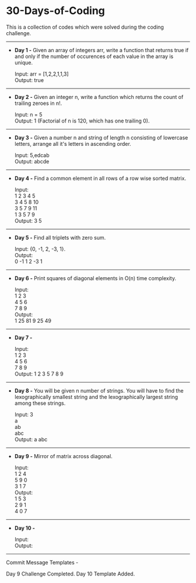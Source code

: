 # 30-Days-of-Coding
This is a collection of codes which were solved during the coding challenge.

----------------------------------------------------------------------------------------------------------------------------------------
* __Day 1 -__ Given an array of integers arr, write a function that returns true if and only if the number of occurences of each value in the array is unique. <br />

  Input: arr = [1,2,2,1,1,3] <br />
  Output: true
----------------------------------------------------------------------------------------------------------------------------------------
* __Day 2 -__ Given an integer n, write a function which returns the count of trailing zeroes in n!.

  Input: n = 5 <br />
  Output: 1
  (Factorial of n is 120, which has one trailing 0).
----------------------------------------------------------------------------------------------------------------------------------------
* __Day 3 -__ Given a number n and string of length n consisting of lowercase letters, arrange all it's letters in ascending order.

  Input: 5,edcab<br />
  Output: abcde
----------------------------------------------------------------------------------------------------------------------------------------
* __Day 4 -__ Find a common element in all rows of a row wise sorted matrix.

  Input: <br />
         1 2 3 4 5 <br />
         3 4 5 8 10 <br />
         3 5 7 9 11 <br />
         1 3 5 7 9 <br />
  Output: 3 5
----------------------------------------------------------------------------------------------------------------------------------------
* __Day 5 -__ Find all triplets with zero sum.

  Input: {0, -1, 2, -3, 1}.<br />
  Output: <br />
          0 -1 1
          2 -3 1
----------------------------------------------------------------------------------------------------------------------------------------
* __Day 6 -__ Print squares of diagonal elements in O(n) time complexity.

  Input: <br />
         1 2 3 <br />
         4 5 6 <br />
         7 8 9 <br />
  Output: <br />
          1 25 81
          9 25 49
----------------------------------------------------------------------------------------------------------------------------------------
* __Day 7 -__

  Input: <br />
         1 2 3 <br />
         4 5 6 <br />
         7 8 9 <br />
  Output: 1 2 3 5 7 8 9
----------------------------------------------------------------------------------------------------------------------------------------
* __Day 8 -__ You will be given n number of strings. You will have to find the lexographically smallest string and the lexographically largest string among these strings.

  Input: 3 <br />
         a <br />
         ab <br />
         abc <br />
  Output: a abc
----------------------------------------------------------------------------------------------------------------------------------------
* __Day 9 -__ Mirror of matrix across diagonal.

  Input: <br />
         1 2 4 <br />
         5 9 0 <br />
         3 1 7 <br />
  Output: <br />
         1 5 3 <br />
         2 9 1 <br />
         4 0 7 <br />
----------------------------------------------------------------------------------------------------------------------------------------
* __Day 10 -__

  Input:<br />
  Output:
----------------------------------------------------------------------------------------------------------------------------------------

Commit Message Templates - 

Day 9 Challenge Completed.
Day 10 Template Added.